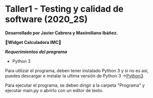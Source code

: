 # Taller1 - Testing y calidad de software (2020_2S)

**Desarrollado por Javier Cabrera y Maximiliano Ibáñez.**

**🚀️Widget Calculadora IMC🚀️**

***Requerimientos del programa***

- Python 3

Para utilizar el programa, deben tener instalado Python 3 y si no es así, puedes descargar e instalar la ultima versión de Python 3 ->[Python3](https://www.python.org/ftp/python/3.8.5/python-3.8.5.exe)

Para ejecutar el programa, se deben dirigir a la carpeta "Programa" y ejecutar main.py o abrirlo con un editor de texto.
